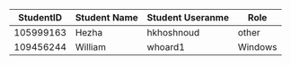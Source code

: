 |StudentID|Student Name|Student Useranme| Role    |
|---------|------------|----------------|---------|
|105999163|   Hezha    |   hkhoshnoud   |  other  |
|109456244|  William   |    whoard1     | Windows |
